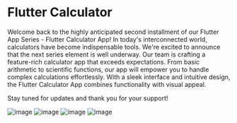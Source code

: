 # Flutter Calculator

Welcome back to the highly anticipated second installment of our Flutter App Series - Flutter Calculator App! In today's interconnected world, calculators have become indispensable tools. We're excited to announce that the next series element is well underway. Our team is crafting a feature-rich calculator app that exceeds expectations. From basic arithmetic to scientific functions, our app will empower you to handle complex calculations effortlessly. With a sleek interface and intuitive design, the Flutter Calculator App combines functionality with visual appeal.

Stay tuned for updates and thank you for your support!

![image](https://github.com/Shyam-G-Sundhar/flutter_calculator/assets/83800362/cc9fc3d3-4d69-4a77-8840-64cd88090bb3)
![image](https://github.com/Shyam-G-Sundhar/flutter_calculator/assets/83800362/4f9946cd-e7d0-4c72-941b-76494211da5d)
![image](https://github.com/Shyam-G-Sundhar/flutter_calculator/assets/83800362/29ac434b-8902-426f-8fef-521489a27955)
![image](https://github.com/Shyam-G-Sundhar/flutter_calculator/assets/83800362/b52ffab9-3f58-42bc-8bf6-7c8d82755788)
